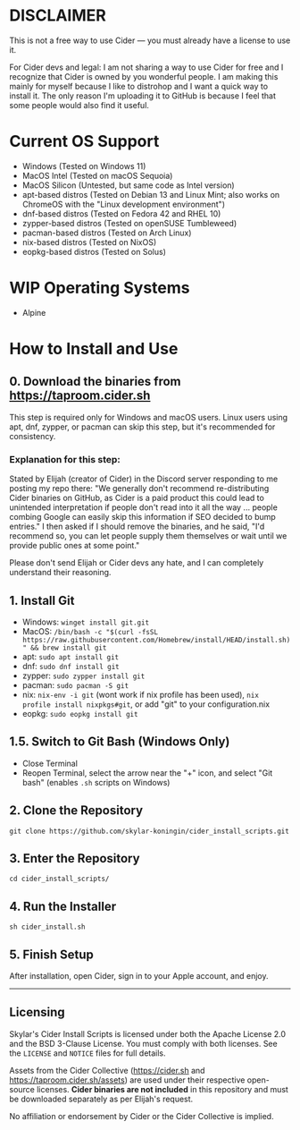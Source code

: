# DISCLAIMER

This is not a free way to use Cider — you must already have a license to use it.

For Cider devs and legal: I am not sharing a way to use Cider for free and I recognize that Cider is owned by you wonderful people. I am making this mainly for myself because I like to distrohop and I want a quick way to install it. The only reason I'm uploading it to GitHub is because I feel that some people would also find it useful.

# Current OS Support

- Windows (Tested on Windows 11)
- MacOS Intel (Tested on macOS Sequoia)
- MacOS Silicon (Untested, but same code as Intel version)
- apt-based distros (Tested on Debian 13 and Linux Mint; also works on ChromeOS with the "Linux development environment")
- dnf-based distros (Tested on Fedora 42 and RHEL 10)
- zypper-based distros (Tested on openSUSE Tumbleweed)
- pacman-based distros (Tested on Arch Linux)
- nix-based distros (Tested on NixOS)
- eopkg-based distros (Tested on Solus)

# WIP Operating Systems

- Alpine

# How to Install and Use

## 0. Download the binaries from https://taproom.cider.sh

This step is required only for Windows and macOS users. Linux users using apt, dnf, zypper, or pacman can skip this step, but it's recommended for consistency.

### Explanation for this step:

Stated by Elijah (creator of Cider) in the Discord server responding to me posting my repo there: "We generally don't recommend re-distributing Cider binaries on GitHub, as Cider is a paid product this could lead to unintended interpretation if people don't read into it all the way ... people combing Google can easily skip this information if SEO decided to bump entries." I then asked if I should remove the binaries, and he said, "I'd recommend so, you can let people supply them themselves or wait until we provide public ones at some point."

Please don't send Elijah or Cider devs any hate, and I can completely understand their reasoning.

## 1. Install Git

- Windows: `winget install git.git`
- MacOS: `/bin/bash -c "$(curl -fsSL https://raw.githubusercontent.com/Homebrew/install/HEAD/install.sh)" && brew install git`
- apt: `sudo apt install git`
- dnf: `sudo dnf install git`
- zypper: `sudo zypper install git`
- pacman: `sudo pacman -S git`
- nix: `nix-env -i git` (wont work if nix profile has been used), `nix profile install nixpkgs#git`, or add "git" to your configuration.nix
- eopkg: `sudo eopkg install git`

## 1.5. Switch to Git Bash (Windows Only)

- Close Terminal
- Reopen Terminal, select the arrow near the "+" icon, and select "Git bash" (enables `.sh` scripts on Windows)

## 2. Clone the Repository

`git clone https://github.com/skylar-koningin/cider_install_scripts.git`

## 3. Enter the Repository

`cd cider_install_scripts/`

## 4. Run the Installer

`sh cider_install.sh`

## 5. Finish Setup

After installation, open Cider, sign in to your Apple account, and enjoy.

---

## Licensing

Skylar's Cider Install Scripts is licensed under both the Apache License 2.0 and the BSD 3-Clause License.
You must comply with both licenses. See the `LICENSE` and `NOTICE` files for full details.

Assets from the Cider Collective (https://cider.sh and https://taproom.cider.sh/assets) are used under their respective open-source licenses.
**Cider binaries are not included** in this repository and must be downloaded separately as per Elijah's request.

No affiliation or endorsement by Cider or the Cider Collective is implied.
